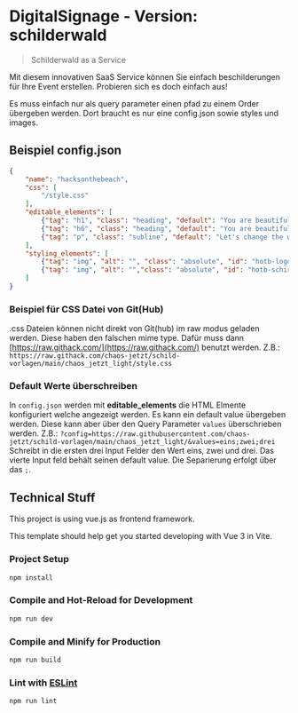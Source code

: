# DigitalSignage - Version: schilderwald

> Schilderwald as a Service

Mit diesem innovativen SaaS Service können Sie einfach beschilderungen für Ihre Event erstellen. Probieren sich es doch einfach aus!

Es muss einfach nur als query parameter einen pfad zu einem Order übergeben werden. Dort braucht es nur eine config.json sowie styles und images.

## Beispiel config.json

```json
{
    "name": "hacksonthebeach",
    "css": [
        "/style.css"
    ],
    "editable_elements": [
        {"tag": "h1", "class": "heading", "default": "You are beautiful"},
        {"tag": "h6", "class": "heading", "default": "You are beautiful"},
        {"tag": "p", "class": "subline", "default": "Let's change the world"}
    ],
    "styling_elements": [
        {"tag": "img", "alt": "", "class": "absolute", "id": "hotb-logo", "src": "https://raw.githubusercontent.com/chaostreff-flensburg/digitalSignage/master/assets/img/hacksonthebeach/wortmarke.svg"},
        {"tag": "img", "alt": "","class": "absolute", "id": "hotb-schirm", "src": "https://raw.githubusercontent.com/chaostreff-flensburg/digitalSignage/master/assets/img/hacksonthebeach/loetschirm.svg"}
    ]
}
```
### Beispiel für CSS Datei von Git(Hub)
.css Dateien können nicht direkt von Git(hub) im raw modus geladen werden. Diese haben den falschen mime type. Dafür muss dann [https://raw.githack.com/](https://raw.githack.com/) benutzt werden. Z.B.:
`https://raw.githack.com/chaos-jetzt/schild-vorlagen/main/chaos_jetzt_light/style.css`

### Default Werte überschreiben
In `config.json` werden mit **editable_elements** die HTML Elmente konfiguriert welche angezeigt werden. Es kann ein default value übergeben werden. Diese kann aber über den Query Parameter `values` überschrieben werden. Z.B.: 
`?config=https://raw.githubusercontent.com/chaos-jetzt/schild-vorlagen/main/chaos_jetzt_light/&values=eins;zwei;drei`
Schreibt in die ersten drei Input Felder den Wert eins, zwei und drei. Das vierte Input feld behält seinen default value. Die Separierung erfolgt über das `;`. 

## Technical Stuff

This project is using vue.js as frontend framework.

This template should help get you started developing with Vue 3 in Vite.


### Project Setup

```sh
npm install
```

### Compile and Hot-Reload for Development

```sh
npm run dev
```

### Compile and Minify for Production

```sh
npm run build
```

### Lint with [ESLint](https://eslint.org/)

```sh
npm run lint
```
